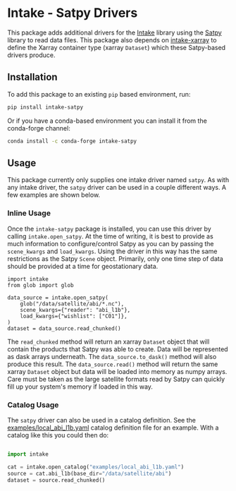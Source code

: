 # Intake - Satpy Drivers

This package adds additional drivers for the
[Intake](https://intake.readthedocs.io/en/latest/) library using the
[Satpy](https://satpy.readthedocs.io/en/stable/) library to read data files.
This package also depends on
[intake-xarray](https://intake-xarray.readthedocs.io/en/latest/) to define
the Xarray container type (xarray `Dataset`) which these Satpy-based drivers
produce.

## Installation

To add this package to an existing `pip` based environment, run:

```bash
pip install intake-satpy
```

Or if you have a conda-based environment you can install it from the
conda-forge channel:

```bash
conda install -c conda-forge intake-satpy
```

## Usage

This package currently only supplies one intake driver named `satpy`.
As with any intake driver, the `satpy` driver can be used in a couple
different ways. A few examples are shown below.

### Inline Usage

Once the `intake-satpy` package is installed, you can use this driver by
calling `intake.open_satpy`. At the time of writing, it is best to provide
as much information to configure/control Satpy as you can by passing the
`scene_kwargs` and `load_kwargs`. Using the driver in this way has the same
restrictions as the Satpy `Scene` object. Primarily, only one time step of
data should be provided at a time for geostationary data.

```
import intake
from glob import glob

data_source = intake.open_satpy(
    glob("/data/satellite/abi/*.nc"),
    scene_kwargs={"reader": "abi_l1b"},
    load_kwargs={"wishlist": ["C01"]},
)
dataset = data_source.read_chunked()
```

The `read_chunked` method will return an xarray `Dataset` object that will
contain the products that Satpy was able to create. Data will be represented
as dask arrays underneath. The `data_source.to_dask()` method will also
produce this result. The `data_source.read()` method will return the same
xarray `Dataset` object but data will be loaded into memory as numpy arrays.
Care must be taken as the large satellite formats read by Satpy can quickly
fill up your system's memory if loaded in this way.

### Catalog Usage

The `satpy` driver can also be used in a catalog definition. See the
[examples/local_abi_l1b.yaml](https://github.com/pytroll/intake-satpy/blob/main/examples/local_abi_l1b.yaml)
catalog definition file for an example. With a catalog like this you could then
do:

```python

import intake

cat = intake.open_catalog("examples/local_abi_l1b.yaml")
source = cat.abi_l1b(base_dir="/data/satellite/abi")
dataset = source.read_chunked()

```
